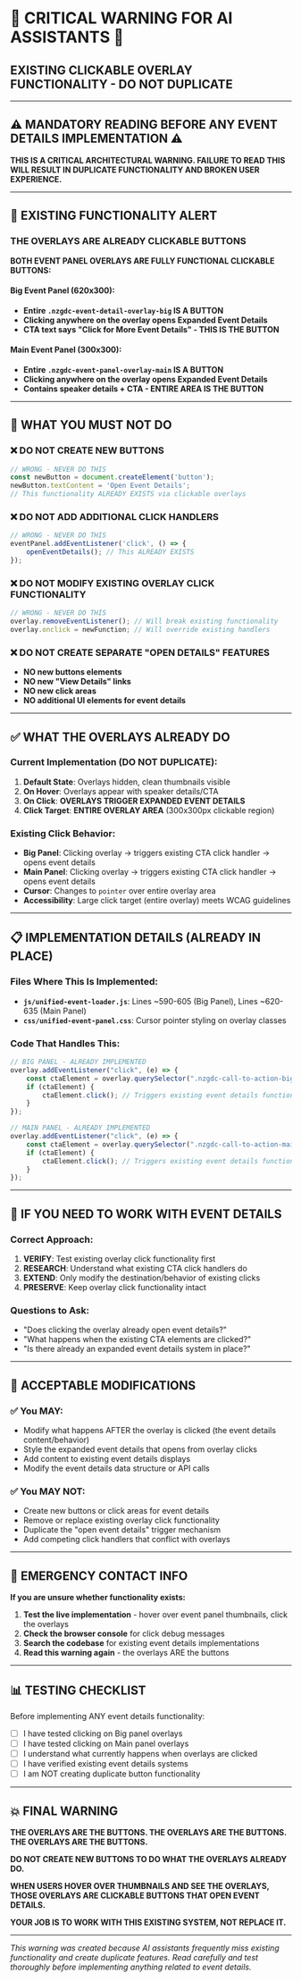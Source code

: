 # 🚨 CRITICAL WARNING FOR AI ASSISTANTS 🚨
## EXISTING CLICKABLE OVERLAY FUNCTIONALITY - DO NOT DUPLICATE

---

## ⚠️ MANDATORY READING BEFORE ANY EVENT DETAILS IMPLEMENTATION ⚠️

**THIS IS A CRITICAL ARCHITECTURAL WARNING. FAILURE TO READ THIS WILL RESULT IN DUPLICATE FUNCTIONALITY AND BROKEN USER EXPERIENCE.**

---

## 🔴 EXISTING FUNCTIONALITY ALERT

### THE OVERLAYS ARE ALREADY CLICKABLE BUTTONS

**BOTH EVENT PANEL OVERLAYS ARE FULLY FUNCTIONAL CLICKABLE BUTTONS:**

#### Big Event Panel (620x300):
- **Entire `.nzgdc-event-detail-overlay-big` IS A BUTTON**
- **Clicking anywhere on the overlay opens Expanded Event Details**
- **CTA text says "Click for More Event Details" - THIS IS THE BUTTON**

#### Main Event Panel (300x300):
- **Entire `.nzgdc-event-panel-overlay-main` IS A BUTTON** 
- **Clicking anywhere on the overlay opens Expanded Event Details**
- **Contains speaker details + CTA - ENTIRE AREA IS THE BUTTON**

---

## 🚫 WHAT YOU MUST NOT DO

### ❌ DO NOT CREATE NEW BUTTONS
```javascript
// WRONG - NEVER DO THIS
const newButton = document.createElement('button');
newButton.textContent = 'Open Event Details';
// This functionality ALREADY EXISTS via clickable overlays
```

### ❌ DO NOT ADD ADDITIONAL CLICK HANDLERS
```javascript
// WRONG - NEVER DO THIS  
eventPanel.addEventListener('click', () => {
    openEventDetails(); // This ALREADY EXISTS
});
```

### ❌ DO NOT MODIFY EXISTING OVERLAY CLICK FUNCTIONALITY
```javascript
// WRONG - NEVER DO THIS
overlay.removeEventListener(); // Will break existing functionality
overlay.onclick = newFunction; // Will override existing handlers
```

### ❌ DO NOT CREATE SEPARATE "OPEN DETAILS" FEATURES
- **NO new buttons elements**
- **NO new "View Details" links** 
- **NO new click areas**
- **NO additional UI elements for event details**

---

## ✅ WHAT THE OVERLAYS ALREADY DO

### Current Implementation (DO NOT DUPLICATE):
1. **Default State**: Overlays hidden, clean thumbnails visible
2. **On Hover**: Overlays appear with speaker details/CTA
3. **On Click**: **OVERLAYS TRIGGER EXPANDED EVENT DETAILS**
4. **Click Target**: **ENTIRE OVERLAY AREA** (300x300px clickable region)

### Existing Click Behavior:
- **Big Panel**: Clicking overlay → triggers existing CTA click handler → opens event details
- **Main Panel**: Clicking overlay → triggers existing CTA click handler → opens event details
- **Cursor**: Changes to `pointer` over entire overlay area
- **Accessibility**: Large click target (entire overlay) meets WCAG guidelines

---

## 📋 IMPLEMENTATION DETAILS (ALREADY IN PLACE)

### Files Where This Is Implemented:
- **`js/unified-event-loader.js`**: Lines ~590-605 (Big Panel), Lines ~620-635 (Main Panel)
- **`css/unified-event-panel.css`**: Cursor pointer styling on overlay classes

### Code That Handles This:
```javascript
// BIG PANEL - ALREADY IMPLEMENTED
overlay.addEventListener("click", (e) => {
    const ctaElement = overlay.querySelector(".nzgdc-call-to-action-big");
    if (ctaElement) {
        ctaElement.click(); // Triggers existing event details functionality
    }
});

// MAIN PANEL - ALREADY IMPLEMENTED  
overlay.addEventListener("click", (e) => {
    const ctaElement = overlay.querySelector(".nzgdc-call-to-action-main");
    if (ctaElement) {
        ctaElement.click(); // Triggers existing event details functionality
    }
});
```

---

## 🎯 IF YOU NEED TO WORK WITH EVENT DETAILS

### Correct Approach:
1. **VERIFY**: Test existing overlay click functionality first
2. **RESEARCH**: Understand what existing CTA click handlers do
3. **EXTEND**: Only modify the destination/behavior of existing clicks
4. **PRESERVE**: Keep overlay click functionality intact

### Questions to Ask:
- "Does clicking the overlay already open event details?"
- "What happens when the existing CTA elements are clicked?"
- "Is there already an expanded event details system in place?"

---

## 🔧 ACCEPTABLE MODIFICATIONS

### ✅ You MAY:
- Modify what happens AFTER the overlay is clicked (the event details content/behavior)
- Style the expanded event details that opens from overlay clicks
- Add content to existing event details displays
- Modify the event details data structure or API calls

### ✅ You MAY NOT:
- Create new buttons or click areas for event details
- Remove or replace existing overlay click functionality  
- Duplicate the "open event details" trigger mechanism
- Add competing click handlers that conflict with overlays

---

## 🚨 EMERGENCY CONTACT INFO

**If you are unsure whether functionality exists:**
1. **Test the live implementation** - hover over event panel thumbnails, click the overlays
2. **Check the browser console** for click debug messages
3. **Search the codebase** for existing event details implementations
4. **Read this warning again** - the overlays ARE the buttons

---

## 📊 TESTING CHECKLIST

Before implementing ANY event details functionality:
- [ ] I have tested clicking on Big panel overlays
- [ ] I have tested clicking on Main panel overlays  
- [ ] I understand what currently happens when overlays are clicked
- [ ] I have verified existing event details systems
- [ ] I am NOT creating duplicate button functionality

---

## 💥 FINAL WARNING

**THE OVERLAYS ARE THE BUTTONS. THE OVERLAYS ARE THE BUTTONS. THE OVERLAYS ARE THE BUTTONS.**

**DO NOT CREATE NEW BUTTONS TO DO WHAT THE OVERLAYS ALREADY DO.**

**WHEN USERS HOVER OVER THUMBNAILS AND SEE THE OVERLAYS, THOSE OVERLAYS ARE CLICKABLE BUTTONS THAT OPEN EVENT DETAILS.**

**YOUR JOB IS TO WORK WITH THIS EXISTING SYSTEM, NOT REPLACE IT.**

---

*This warning was created because AI assistants frequently miss existing functionality and create duplicate features. Read carefully and test thoroughly before implementing anything related to event details.*